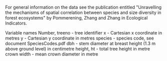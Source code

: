 For general information on the data see the publication entitled "Unravelling the mechanisms of spatial correlation between species and size diversity in forest ecosystems"
by Pommerening, Zhang and Zhang in Ecological Indicators.

Variable names 
Number, treeno - tree identifier
x - Cartesian x coordinate in metres
y - Cartesian y coordinate in metres
species - species code, see document SpeciesCodes.pdf
dbh - stem diameter at breast height (1.3 m above ground level) in centimetre
height, ht - total tree height in metre
crown width - mean crown diameter in metre
